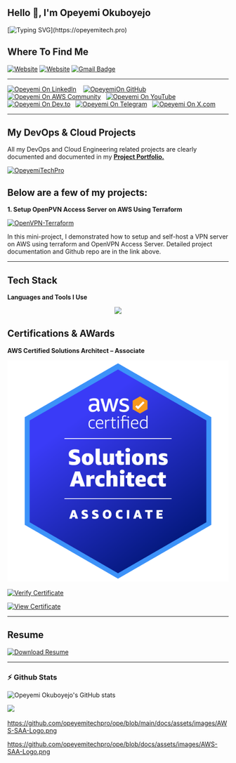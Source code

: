 



<h2>Hello 👋, I'm Opeyemi Okuboyejo</h2>
  


[![Typing SVG](https://readme-typing-svg.demolab.com?font=Comic+Neue&size=30&duration=2000&pause=500&color=F70303&width=435&lines=A+DevOps+Engineer...;A+Cloud+Engineer...;A+Certified+Solutions+Architect...;A+Systems+Administrator...;An+IT+support+Engineer...)](https://opeyemitech.pro)


## Where To Find Me
[![Website](https://img.shields.io/badge/Opeyemi's-Profile-0A66C2?labelColor=yellow&style=flat&logo=aws&logoColor=white)](https://opeyemitech.pro) [![Website](https://img.shields.io/badge/Opeyemi's-Project_Portfolio-purple?labelColor=yellow&style=flat&logoColor=white)](https://opeyemitech.pro/my-projects) [![Gmail Badge](https://img.shields.io/badge/Opeyemi's-Email-c14438?style=flat&logo=gmail&logoColor=white&link=mailto:okuboyejoopeyemi01@gmail.com)](mailto:okuboyejoopeyemi01@gmail.com) 
    
---
    
[![Opeyemi On LinkedIn](https://img.shields.io/badge/Opeyemi-On_LinkedIn-0077B5?labelColor=black&style=flat&logo=linkedin&logoColor=white)](https://www.linkedin.com/in/opeyemi-okuboyejo/)  &nbsp;&nbsp; [![OpeyemiOn GitHub](https://img.shields.io/badge/Opeyemi-On_GitHub-181717?labelColor=grey&style=flat&logo=github&logoColor=white)](https://github.com/opeyemitechpro)  &nbsp;&nbsp;[![Opeyemi On AWS Community](https://img.shields.io/badge/Opeyemi-On_AWS_Community-232F3E?style=flat&logo=amazonwebservices&logoColor=white)](https://community.aws/@opeyemitechpro)  &nbsp;&nbsp;[![Opeyemi On YouTube](https://img.shields.io/badge/OpeyemiTechPro-On_YouTube-FF0000?style=flat&logo=youtube&logoColor=white)](https://www.youtube.com/@opeyemitechpro)  &nbsp;&nbsp;[![Opeyemi On Dev.to](https://img.shields.io/badge/OpeyemiTechPro-On_Dev.to-0A0A0A?style=flat&logo=dev.to&logoColor=white)](https://dev.to/opeyemitechpro)  &nbsp;&nbsp;[![Opeyemi On Telegram](https://img.shields.io/badge/OpeyemiTechPro-On_Telegram-26A5E4?style=flat&logo=telegram&logoColor=white)](https://t.me/opeyemitechpro_cloud/1)   &nbsp;&nbsp;[![Opeyemi On X.com](https://img.shields.io/badge/Opeyemi-On_X-blue?style=flat&logo=x&logoColor=white)](https://x.com/opeyemitechpro) 
    
---


## My DevOps & Cloud Projects

All my DevOps and Cloud Engineering related projects are clearly documented and documented in my [**Project Portfolio.**](https://opeyemitech.pro/my-projects)

[![OpeyemiTechPro](https://img.shields.io/badge/Opeyemi's-Project_Portfolio-purple?labelColor=yellow&style=flat&logoColor=white)](https://opeyemitech.pro/my-projects)


Below are a few of my projects:
---

**1. Setup OpenPVN Access Server on AWS Using Terraform**

[![OpenVPN-Terraform](https://img.shields.io/badge/Click_To-View_Project_Details-brightgreen)](https://opeyemitech.pro/my-projects/terraform_projects/openvpn_access_server/)

In this mini-project, I demonstrated how to setup and self-host a VPN server on AWS using terraform and OpenVPN Access Server. Detailed project documentation and Github repo are in the link above.

---

## Tech Stack

**Languages and Tools I Use**
    
<p align="center">
  <a href="https://skillicons.dev">
    <img src="https://skillicons.dev/icons?i=git,aws,ansible,bash,docker,github,githubactions,grafana,jenkins,kubernetes,linux,md,mysql,nginx,powershell,prometheus,py,redhat,redis,terraform,vscode,windows,vim&perline=7" />
</a>
</p>

        
## Certifications & AWards


**AWS Certified Solutions Architect – Associate**
        

![AWS Certified Solutions Architect – Associate](https://github.com/opeyemitechpro/ope/blob/main/docs/assets/images/AWS-SAA-Logo.png "AWS Certified Solutions Architect – Associate")

          



[![Verify Certificate](https://img.shields.io/badge/Verify-Certificate-blue?style=flat)](https://cp.certmetrics.com/amazon/en/public/verify/credential/SGFCPQRK414QQPSV)

[![View Certificate](https://img.shields.io/badge/View-Certificate-blue?style=flat)](https://www.credly.com/badges/040a34fb-e1f1-47d3-bb9c-985cabde6990/linked_in?t=rv288y)

---

## Resume


[![Download Resume](https://img.shields.io/badge/Download-My_Resume-blue?style=flat)](https://docs.google.com/document/d/1NwoCfcx8Sm8jcpWjWo3TE26Kqm_gEsXriL8ZI70BPsM/edit?usp=sharing)


---

### :zap: Github Stats

![Opeyemi Okuboyejo's GitHub stats](https://github-readme-stats.vercel.app/api?username=opeyemitechpro&show_icons=true&show=reviews,discussions_started,discussions_answered,prs_merged,prs_merged_percentage&theme=merko&include_all_commits=true&show_owner=true)


<!-- 
![YouTube Channel Views](https://img.shields.io/youtube/channel/views/UCaD6f_WgaHbBY_7-YPrJMlA?style=flat&logo=youtube&label=OpeyemiTechPro%20On%20YouTube&labelColor=blue&color=red)



<div style="text-align: center;">
[![](https://visitcount.itsvg.in/api?id=opeyemitechpro&label=Profile%20Views&color=1&icon=0&pretty=false)](https://opeyemitech.pro)
</div> -->

[![](https://visitcount.itsvg.in/api?id=opeyemitechpro&icon=0&color=0)](https://visitcount.itsvg.in)





https://github.com/opeyemitechpro/ope/blob/main/docs/assets/images/AWS-SAA-Logo.png

https://github.com/opeyemitechpro/ope/blob/docs/assets/images/AWS-SAA-Logo.png